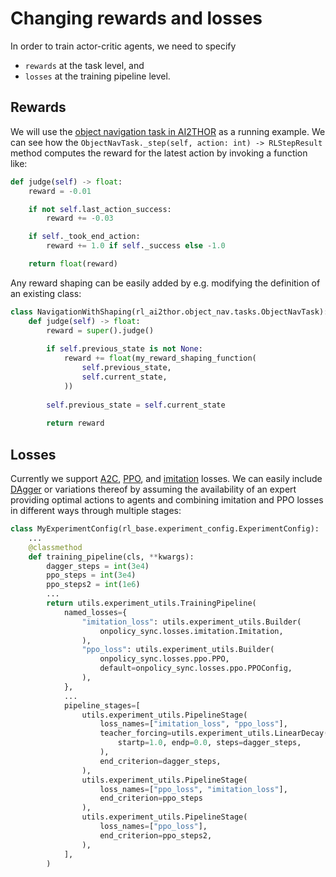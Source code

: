 # Changing rewards and losses

In order to train actor-critic agents, we need to specify

* `rewards` at the task level, and
* `losses` at the training pipeline level. 

## Rewards

We will use the [object navigation task in AI2THOR](/api/rl_ai2thor/object_nav/tasks/#objectnavtask) as a 
running example. We can see how the `ObjectNavTask._step(self, action: int) -> RLStepResult` method computes the reward for the latest 
action by invoking a function like:

```python
def judge(self) -> float:
    reward = -0.01

    if not self.last_action_success:
        reward += -0.03

    if self._took_end_action:
        reward += 1.0 if self._success else -1.0

    return float(reward)
```

Any reward shaping can be easily added by e.g. modifying the definition of an existing class:

```python
class NavigationWithShaping(rl_ai2thor.object_nav.tasks.ObjectNavTask):
    def judge(self) -> float:
        reward = super().judge()
        
        if self.previous_state is not None:
            reward += float(my_reward_shaping_function(
                self.previous_state,
                self.current_state,
            ))
        
        self.previous_state = self.current_state
        
        return reward

``` 

## Losses

Currently we support [A2C](/api/onpolicy_sync/losses/a2cacktr#a2c), [PPO](/api/onpolicy_sync/losses/ppo#ppo),
and [imitation](/api/onpolicy_sync/losses/imitation#imitation) losses. We can easily include
[DAgger](https://www.cs.cmu.edu/~sross1/publications/Ross-AIStats11-NoRegret.pdf) or variations thereof by assuming the
availability of an expert providing optimal actions to agents and combining imitation and PPO losses in different ways
through multiple stages:

```python
class MyExperimentConfig(rl_base.experiment_config.ExperimentConfig):
    ...
    @classmethod
    def training_pipeline(cls, **kwargs):
        dagger_steps = int(3e4)
        ppo_steps = int(3e4)
        ppo_steps2 = int(1e6)
        ...
        return utils.experiment_utils.TrainingPipeline(
            named_losses={
                "imitation_loss": utils.experiment_utils.Builder(
                    onpolicy_sync.losses.imitation.Imitation,
                ),
                "ppo_loss": utils.experiment_utils.Builder(
                    onpolicy_sync.losses.ppo.PPO,
                    default=onpolicy_sync.losses.ppo.PPOConfig,
                ),
            },
            ...
            pipeline_stages=[
                utils.experiment_utils.PipelineStage(
                    loss_names=["imitation_loss", "ppo_loss"],
                    teacher_forcing=utils.experiment_utils.LinearDecay(
                        startp=1.0, endp=0.0, steps=dagger_steps,
                    ),
                    end_criterion=dagger_steps,
                ),
                utils.experiment_utils.PipelineStage(
                    loss_names=["ppo_loss", "imitation_loss"],
                    end_criterion=ppo_steps
                ),
                utils.experiment_utils.PipelineStage(
                    loss_names=["ppo_loss"],
                    end_criterion=ppo_steps2,
                ),
            ],
        )
```